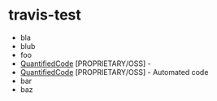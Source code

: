 # travis-test

* bla
* blub
* foo
* [QuantifiedCode](https://www.quantifiedcode.com/) [PROPRIETARY/OSS] -
* [QuantifiedCode](https://www.quantifiedcode.com/) [PROPRIETARY/OSS] -
  Automated code
* bar
* baz
